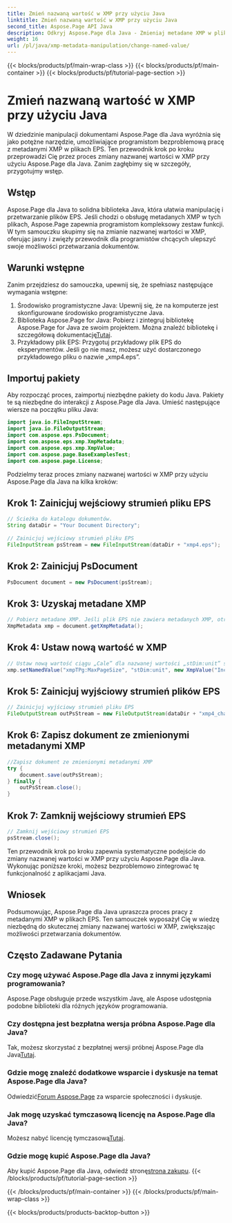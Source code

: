 ```yaml
---
title: Zmień nazwaną wartość w XMP przy użyciu Java
linktitle: Zmień nazwaną wartość w XMP przy użyciu Java
second_title: Aspose.Page API Java
description: Odkryj Aspose.Page dla Java - Zmieniaj metadane XMP w plikach EPS bez wysiłku, korzystając z naszego przewodnika krok po kroku usprawniającego przetwarzanie dokumentów.
weight: 16
url: /pl/java/xmp-metadata-manipulation/change-named-value/
---
```


{{< blocks/products/pf/main-wrap-class >}}
{{< blocks/products/pf/main-container >}}
{{< blocks/products/pf/tutorial-page-section >}}

# Zmień nazwaną wartość w XMP przy użyciu Java

W dziedzinie manipulacji dokumentami Aspose.Page dla Java wyróżnia się jako potężne narzędzie, umożliwiające programistom bezproblemową pracę z metadanymi XMP w plikach EPS. Ten przewodnik krok po kroku przeprowadzi Cię przez proces zmiany nazwanej wartości w XMP przy użyciu Aspose.Page dla Java. Zanim zagłębimy się w szczegóły, przygotujmy wstęp.
## Wstęp
Aspose.Page dla Java to solidna biblioteka Java, która ułatwia manipulację i przetwarzanie plików EPS. Jeśli chodzi o obsługę metadanych XMP w tych plikach, Aspose.Page zapewnia programistom kompleksowy zestaw funkcji. W tym samouczku skupimy się na zmianie nazwanej wartości w XMP, oferując jasny i zwięzły przewodnik dla programistów chcących ulepszyć swoje możliwości przetwarzania dokumentów.
## Warunki wstępne
Zanim przejdziesz do samouczka, upewnij się, że spełniasz następujące wymagania wstępne:
1. Środowisko programistyczne Java: Upewnij się, że na komputerze jest skonfigurowane środowisko programistyczne Java.
2.  Biblioteka Aspose.Page for Java: Pobierz i zintegruj bibliotekę Aspose.Page for Java ze swoim projektem. Można znaleźć bibliotekę i szczegółową dokumentację[Tutaj](https://reference.aspose.com/page/java/).
3. Przykładowy plik EPS: Przygotuj przykładowy plik EPS do eksperymentów. Jeśli go nie masz, możesz użyć dostarczonego przykładowego pliku o nazwie „xmp4.eps”.
## Importuj pakiety
Aby rozpocząć proces, zaimportuj niezbędne pakiety do kodu Java. Pakiety te są niezbędne do interakcji z Aspose.Page dla Java. Umieść następujące wiersze na początku pliku Java:
```java
import java.io.FileInputStream;
import java.io.FileOutputStream;
import com.aspose.eps.PsDocument;
import com.aspose.eps.xmp.XmpMetadata;
import com.aspose.eps.xmp.XmpValue;
import com.aspose.page.BaseExamplesTest;
import com.aspose.page.License;
```
Podzielmy teraz proces zmiany nazwanej wartości w XMP przy użyciu Aspose.Page dla Java na kilka kroków:
## Krok 1: Zainicjuj wejściowy strumień pliku EPS
```java
// Ścieżka do katalogu dokumentów.
String dataDir = "Your Document Directory";
        
// Zainicjuj wejściowy strumień pliku EPS
FileInputStream psStream = new FileInputStream(dataDir + "xmp4.eps");
```
## Krok 2: Zainicjuj PsDocument
```java
PsDocument document = new PsDocument(psStream);
```
## Krok 3: Uzyskaj metadane XMP
```java
// Pobierz metadane XMP. Jeśli plik EPS nie zawiera metadanych XMP, otrzymamy nowy wypełniony wartościami z komentarzy do metadanych PS (%%Creator, %%CreateDate, %%Title itp.)
XmpMetadata xmp = document.getXmpMetadata();
```
## Krok 4: Ustaw nową wartość w XMP
```java
// Ustaw nową wartość ciągu „Cale” dla nazwanej wartości „stDim:unit” struktury „xmpTPg:MaxPageSize”
xmp.setNamedValue("xmpTPg:MaxPageSize", "stDim:unit", new XmpValue("Inches"));
```
## Krok 5: Zainicjuj wyjściowy strumień plików EPS
```java
// Zainicjuj wyjściowy strumień pliku EPS
FileOutputStream outPsStream = new FileOutputStream(dataDir + "xmp4_changed.eps");
```
## Krok 6: Zapisz dokument ze zmienionymi metadanymi XMP
```java
//Zapisz dokument ze zmienionymi metadanymi XMP
try {			
    document.save(outPsStream);
} finally {
    outPsStream.close();
}
```
## Krok 7: Zamknij wejściowy strumień EPS
```java
// Zamknij wejściowy strumień EPS
psStream.close();
```
Ten przewodnik krok po kroku zapewnia systematyczne podejście do zmiany nazwanej wartości w XMP przy użyciu Aspose.Page dla Java. Wykonując poniższe kroki, możesz bezproblemowo zintegrować tę funkcjonalność z aplikacjami Java.
## Wniosek
Podsumowując, Aspose.Page dla Java upraszcza proces pracy z metadanymi XMP w plikach EPS. Ten samouczek wyposażył Cię w wiedzę niezbędną do skutecznej zmiany nazwanej wartości w XMP, zwiększając możliwości przetwarzania dokumentów.
## Często Zadawane Pytania
### Czy mogę używać Aspose.Page dla Java z innymi językami programowania?
Aspose.Page obsługuje przede wszystkim Javę, ale Aspose udostępnia podobne biblioteki dla różnych języków programowania.
### Czy dostępna jest bezpłatna wersja próbna Aspose.Page dla Java?
 Tak, możesz skorzystać z bezpłatnej wersji próbnej Aspose.Page dla Java[Tutaj](https://releases.aspose.com/).
### Gdzie mogę znaleźć dodatkowe wsparcie i dyskusje na temat Aspose.Page dla Java?
 Odwiedzić[Forum Aspose.Page](https://forum.aspose.com/c/page/39) za wsparcie społeczności i dyskusje.
### Jak mogę uzyskać tymczasową licencję na Aspose.Page dla Java?
 Możesz nabyć licencję tymczasową[Tutaj](https://purchase.aspose.com/temporary-license/).
### Gdzie mogę kupić Aspose.Page dla Java?
 Aby kupić Aspose.Page dla Java, odwiedź stronę[strona zakupu](https://purchase.aspose.com/buy).
{{< /blocks/products/pf/tutorial-page-section >}}

{{< /blocks/products/pf/main-container >}}
{{< /blocks/products/pf/main-wrap-class >}}

{{< blocks/products/products-backtop-button >}}
